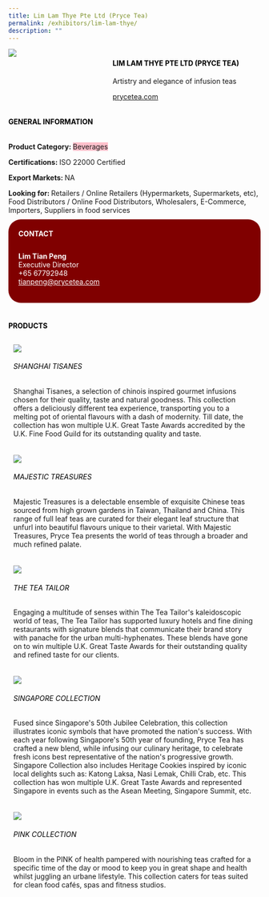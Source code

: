 ```yaml
---
title: Lim Lam Thye Pte Ltd (Pryce Tea)
permalink: /exhibitors/lim-lam-thye/
description: ""
---
```

<head>
	<div class="flex-paragraph">
		<!--hi there! this is a comment and will provide you with instructional guides-->
		<!--insert booth number here!-->
		<p style="text-transform: uppercase"></p></div>
			<div class="flex-container" style="display: flex; flex-wrap: wrap;">
				<!--insert DOWNLOAD link of company logo between the " marks!-->
			<div class="card sgds" style="flex: 1 1 40%; display: block;"><img src="https://drive.google.com/u/0/uc?id=1vUs2hE8aemr_CFU3kWSQxgVYmQwCZU6Y&export=download"></div>
	<div class="card-sgds" style="flex: 1 1 58%; display: block; margin-left: 3px">
		<h4 style="text-transform: uppercase; color: black;"><!--insert the exhibitor's name between the <b> tags here--><b>Lim Lam Thye Pte Ltd (Pryce Tea)</b></h4><!--insert the exhibitor's description between the <p> tags here-->
		<p>Artistry and elegance of infusion teas</p>
		<!--insert the exhibitor's website link, making sure there is "https:// www." present please. make sure the entire https link goes in between the " marks-->
		<p><a href="https://prycetea.com" target="_blank"><!--insert the www website link here (no need for https)-->prycetea.com</a></p>
	</div>
</div>
</head>

<body>
	<h4 style="text-transform: uppercase; color: black;"><b>General Information</b></h4>
		<div class="flex-container" style="display: flex; flex-wrap: wrap;">
			<div class="card sgds" style="flex: 1 1 65%; display: block; align-self: stretch">
			<div class="flex-paragraph">
			<p><b>Product Category: </b><span style=" background-color: pink; border-radius: 10 px;"><!--insert the exhibitor's pdt cat between the <p> tags here-->Beverages</span></p> 
				<p><b>Certifications: </b><!--insert all the exhibitor's certifications between the </b> and </p> here-->ISO 22000 Certified</p>
			<p><b>Export Markets: </b><!--insert all the exhibitor's export markets between the </b> and </p> here-->NA</p>
			<p style="margin-bottom: 10px;"><b>Looking for: </b><!--insert all the exhibitor's potential business partners between the </b> and </p> here-->Retailers / Online Retailers (Hypermarkets, Supermarkets, etc), Food Distributors / Online Food Distributors, Wholesalers, E-Commerce, Importers, Suppliers in food services</p>
			</div>
		</div>
		<div class="card sgds" style="flex: 1 1 35%; padding: 10px; display: block; background-color: maroon; border-radius: 25px; align-self: center;">
		<h4 style="color: white; margin-top: 10px; margin-left: 10px;">CONTACT</h4>
		<div class="flex-paragraph">
			<!--replace with exhibitor's: -->
			<p style="padding: 10px; color: white;"><b><!-- POC name-->Lim Tian Peng</b><br><!-- designation-->Executive Director<br><!--contact number-->+65 67792948<br><!-- for linking purposes, insert their email after "mailto:"...--><a href="mailto:tianpeng@prycetea.com" style="color: white;"><!--...and also include the display email before </a> here-->tianpeng@prycetea.com</a></p>
		</div>
			</div>
		</div>
	<br>
		<h4 style="text-transform: uppercase; color: black;"><b>products</b></h4>
<div style="display: flex; flex-wrap: wrap;">
  <div class="card sgds" style="flex: 1 1 47%; margin: 10px; display: block;"><!--insert the exhibitor's DOWNLOAD image for product between the " marks here-->
	<div class="flex-image" style="display: block;"><img src="https://drive.google.com/u/0/uc?id=16-I5c596aiDS1ToIGgxSICpRimQorTfw&export=download"></div>
	<div class="flex-paragraph">
		<h6 style="text-transform: uppercase; color: black;"><!--insert product name before </h6> and product description after <p>-->Shanghai Tisanes</h6>
		<p>Shanghai Tisanes, a selection of chinois inspired gourmet infusions chosen for their quality, taste and natural goodness. This collection offers a deliciously different tea experience, transporting you to a melting pot of oriental flavours with a dash of modernity. Till date, the collection has won multiple U.K. Great Taste Awards accredited by the U.K. Fine Food Guild for its outstanding quality and taste.</p></div>
	</div>
		<div class="card sgds" style="flex: 1 1 47%; margin: 10px; display: block;">
		<div class="flex-image" style="display: block;"><img src="https://drive.google.com/u/0/uc?id=16Qstb9tUWd8EErIiCijkXwsY94zyPpt_&export=download"></div>
	<div class="flex-paragraph">
		<h6 style="text-transform: uppercase; color: black;">Majestic Treasures</h6>
		<p>Majestic Treasures is a delectable ensemble of exquisite Chinese teas sourced from high grown gardens in Taiwan, Thailand and China. This range of full leaf teas are curated for their elegant leaf structure that unfurl into beautiful flavours unique to their varietal. With Majestic Treasures, Pryce Tea presents the world of teas through a broader and much refined palate.</p></div>
	</div>
		<div class="card sgds" style="flex: 1 1 47%; margin: 10px; display: block;">
		<div class="flex-image" style="display: block;"><img src="https://drive.google.com/u/0/uc?id=1d1typU0abm8_9__HdEpdf0taZ6qstSEO&export=download"></div>
	<div class="flex-paragraph">
		<h6 style="text-transform: uppercase; color: black;">The Tea Tailor</h6>
		<p>Engaging a multitude of senses within The Tea Tailor's kaleidoscopic world of teas, The Tea Tailor has supported luxury hotels and fine dining restaurants with signature blends that communicate their brand story with panache for the urban multi-hyphenates. These blends have gone on to win multiple U.K. Great Taste Awards for their outstanding quality and refined taste for our clients.</p></div>
		</div>
		<div class="card sgds" style="flex: 1 1 47%; margin: 10px; display: block;">
		<div class="flex-image" style="display: block;"><img src="https://drive.google.com/u/0/uc?id=1ytJvIcAJRKKDpvk0PJvJnlMXqDobt2zP&export=download"></div>
	<div class="flex-paragraph">
		<h6 style="text-transform: uppercase; color: black;">Singapore Collection</h6>
		<p>Fused since Singapore's 50th Jubilee Celebration, this collection illustrates iconic symbols that have promoted the nation's success. With each year following Singapore's 50th year of founding, Pryce Tea has crafted a new blend, while infusing our culinary heritage, to celebrate fresh icons best representative of the nation's progressive growth. Singapore Collection also includes Heritage Cookies inspired by iconic local delights such as: Katong Laksa, Nasi Lemak, Chilli Crab, etc. This collection has won multiple U.K. Great Taste Awards and represented Singapore in events such as the Asean Meeting, Singapore Summit, etc.</p></div>
	</div>
		<div class="card sgds" style="flex: 1 1 47%; margin: 10px; display: block;">
		<div class="flex-image" style="display: block;"><img src="https://drive.google.com/u/0/uc?id=1h3cCpLAacWh9IBTvmC_30XQcQvl1TYGT&export=download"></div>
	<div class="flex-paragraph">
		<h6 style="text-transform: uppercase; color: black;">Pink Collection</h6>
		<p>Bloom in the PINK of health pampered with nourishing teas crafted for a specific time of the day or mood to keep you in great shape and health whilst juggling an urbane lifestyle. This collection caters for teas suited for clean food cafés, spas and fitness studios.</p></div>
	</div>
	<!--don't delete these 2 tags. double check how the layout looks on the right too and lemme know if there are any problems! thank u so much for ur hardwork!-->
	</div>
</body>